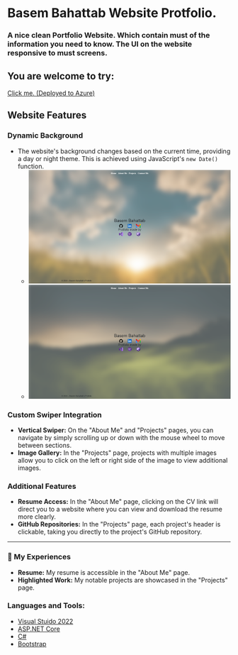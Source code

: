 # Basem Bahattab Website Protfolio.  
### A nice clean Portfolio Website. Which contain must of the information you need to know. The UI on the website responsive to must screens.  

## You are welcome to try:
<a href="https://profolioaspnetmvc20240709234746.azurewebsites.net/">Click me. (Deployed to Azure)</a>

## Website Features

### Dynamic Background
- The website's background changes based on the current time, providing a day or night theme. This is achieved using JavaScript's `new Date()` function.
  - ![Day background](images/Background-1.png)
  - ![Night background](images/Background-2.png)

### Custom Swiper Integration
- **Vertical Swiper:** On the "About Me" and "Projects" pages, you can navigate by simply scrolling up or down with the mouse wheel to move between sections.
- **Image Gallery:** In the "Projects" page, projects with multiple images allow you to click on the left or right side of the image to view additional images.

### Additional Features
- **Resume Access:** In the "About Me" page, clicking on the CV link will direct you to a website where you can view and download the resume more clearly.
- **GitHub Repositories:** In the "Projects" page, each project's header is clickable, taking you directly to the project's GitHub repository.

---

### 📄 My Experiences
- **Resume:** My resume is accessible in the "About Me" page.
- **Highlighted Work:** My notable projects are showcased in the "Projects" page.

  
### Languages and Tools:
- <a href="https://visualstudio.microsoft.com/" target="_blank" rel="noreferrer"> Visual Stuido 2022 </a>
- <a href="https://dotnet.microsoft.com/en-us/apps/aspnet" target="_blank" rel="noreferrer"> ASP.NET Core </a>  
- <a href="https://dotnet.microsoft.com/en-us/languages/csharp" target="_blank" rel="noreferrer"> C# </a>
- <a href="https://getbootstrap.com/" target="_blank" rel="noreferrer"> Bootstrap </a> 

